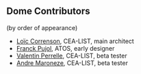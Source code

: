 ## Dome Contributors

(by order of appearance)

- [Loïc Correnson](loic.correnson@cea.fr), CEA-LIST, main architect
- [Franck Pujol](franck.pujol@atos.net), ATOS, early designer
- [Valentin Perrelle](valentin.perrelle@cea.fr), CEA-LIST, beta tester
- [Andre Maroneze](andre.oliveiramaroneze@cea.fr), CEA-LIST, beta tester
